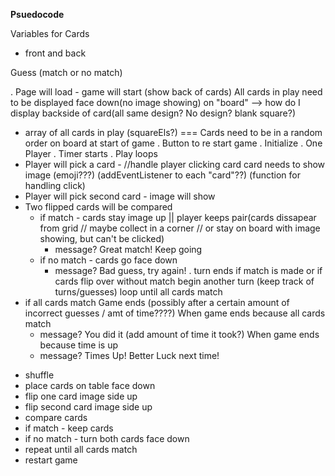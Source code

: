 **Psuedocode**
<!-- Define Constants -->
Variables for Cards
- front and back

<!-- Define State Variables -->
Guess (match or no match)

<!-- Initialize game -->
. Page will load - game will start (show back of cards) All cards in play need to be displayed face down(no image showing) on "board" --> how do I display backside of card(all same design? No design? blank square?)
- array of all cards in play (squareEls?) === Cards need to be in a random order on board at start of game
. Button to re start game
. Initialize
. One Player
. Timer starts
. Play loops
 - Player will pick a card - //handle player clicking card
card needs to show image (emoji???) (addEventListener to each "card"??) (function for handling click)
 - Player will pick second card - image will show
 - Two flipped cards will be compared
    - if match - cards stay image up || player keeps pair(cards dissapear from grid // maybe collect in a corner // or stay on board with image showing, but can't be clicked)
        - message? Great match! Keep going
    - if no match - cards go face down 
        - message? Bad guess, try again! 
. turn ends if match is made or if cards flip over without match 
begin another turn (keep track of turns/guesses)
loop until all cards match 
- if all cards match Game ends (possibly after a certain amount of incorrect guesses / amt of time????)
When game ends because all cards match
    - message? You did it (add amount of time it took?)
When game ends because time is up
    - message? Times Up! Better Luck next time! 

<!-- How To Play Memory -->
- shuffle 
- place cards on table face down
- flip one card image side up
- flip second card image side up
- compare cards
 - if match - keep cards
 - if no match - turn both cards face down
- repeat until all cards match 
- restart game

